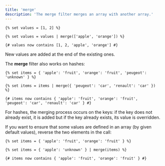 ```yaml
---
title: 'merge'
description: 'The merge filter merges an array with another array.'
---
```


```canvas {% process=false %}
{% set values = [1, 2] %}

{% set values = values | merge(['apple', 'orange']) %}

{# values now contains [1, 2, 'apple', 'orange'] #}
```

New values are added at the end of the existing ones.

The **merge** filter also works on hashes:

```canvas {% process=false %}
{% set items = { 'apple': 'fruit', 'orange': 'fruit', 'peugeot': 'unknown' } %}

{% set items = items | merge({ 'peugeot': 'car', 'renault': 'car' }) %}

{# items now contains { 'apple': 'fruit', 'orange': 'fruit', 'peugeot': 'car', 'renault': 'car' } #}
```

For hashes, the merging process occurs on the keys: if the key does not already exist, it is added but if the key already exists, its value is overridden.

If you want to ensure that some values are defined in an array (by given default values), reverse the two elements in the call:

```canvas {% process=false %}
{% set items = { 'apple': 'fruit', 'orange': 'fruit' } %}

{% set items = { 'apple': 'unknown' } | merge(items) %}

{# items now contains { 'apple': 'fruit', 'orange': 'fruit' } #}
```
